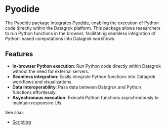 # Pyodide

The Pyodide package integrates [Pyodide](https://pyodide.org/), enabling the execution of Python code directly within the Datagrok platform. 
This package allows researchers to run Python functions in the browser, facilitating seamless integration of Python-based computations into Datagrok workflows.

## Features

- **In-browser Python execution**: Run Python code directly within Datagrok without the need for external servers.
- **Seamless integration**: Easily integrate Python functions into Datagrok workflows and visualizations.
- **Data interoperability**: Pass data between Datagrok and Python functions effortlessly.
- **Asynchronous execution**: Execute Python functions asynchronously to maintain responsive UIs.

See also:
* [Scripting](https://datagrok.ai/help/compute/scripting/)
